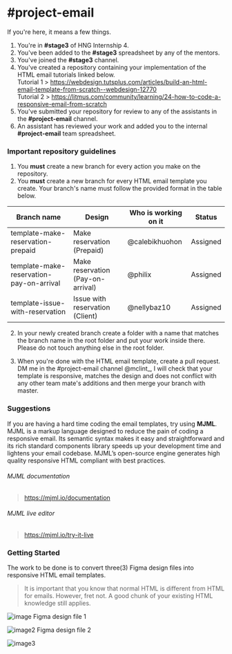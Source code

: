 # #project-email

If you're here, it means a few things.

1.  You're in <strong>#stage3</strong> of HNG Internship 4.
2.  You've been added to the <strong>#stage3</strong> spreadsheet by any of the mentors.
3.  You've joined the <strong>#stage3</strong> channel.
4.  You've created a repository containing your implementation of the HTML email tutorials linked below.
    <br>
    Tutorial 1 > https://webdesign.tutsplus.com/articles/build-an-html-email-template-from-scratch--webdesign-12770
    <br>
    Tutorial 2 > https://litmus.com/community/learning/24-how-to-code-a-responsive-email-from-scratch
5.  You've submitted your repository for review to any of the assistants in the <strong>#project-email</strong> channel.
6.  An assistant has reviewed your work and added you to the internal <strong>#project-email</strong> team spreadsheet.

### Important repository guidelines

1.  You <strong>must</strong> create a new branch for every action you make on the repository.
2.  You <strong>must</strong> create a new branch for every HTML email template you create. Your branch's name must follow the provided format in the table below.

| Branch name                              | Design                            | Who is working on it | Status     |
| ---------------------------------------- | --------------------------------- | -------------------- | ---------- |
| template-make-reservation-prepaid        | Make reservation (Prepaid)        | @calebikhuohon       | Assigned |
| template-make-reservation-pay-on-arrival | Make reservation (Pay-on-arrival) | @philix              | Assigned |
| template-issue-with-reservation          | Issue with reservation (Client)   | @nellybaz10          | Assigned |

2.  In your newly created branch create a folder with a name that matches the branch name in the root folder and put your work inside there. Please do not touch anything else in the root folder.

3.  When you're done with the HTML email template, create a pull request. DM me in the #project-email channel @mclint\_, I will check that your template is responsive, matches the design and does not conflict with any other team mate's additions and then merge your branch with master.

### Suggestions

If you are having a hard time coding the email templates, try using <strong>MJML</strong>.
MJML is a markup language designed to reduce the pain of coding a responsive email. Its semantic syntax makes it easy and straightforward and its rich standard components library speeds up your development time and lightens your email codebase. MJML’s open-source engine generates high quality responsive HTML compliant with best practices.

###### MJML documentation

> https://mjml.io/documentation

###### MJML live editor

> https://mjml.io/try-it-live

### Getting Started

The work to be done is to convert three(3) Figma design files into responsive HTML email templates.

> It is important that you know that normal HTML is different from HTML for emails. However, fret not. A good chunk of your existing HTML knowledge still applies.

![image](https://res.cloudinary.com/mclint-cdn/image/upload/v1523521664/make_reservation_prepaid.svg)
Figma design file 1

![image2](https://res.cloudinary.com/mclint-cdn/image/upload/v1523521676/Make_Reservation_Pay_on_arrival.svg)
Figma design file 2

![image3](https://res.cloudinary.com/mclint-cdn/image/upload/v1523522108/Issue_with_reservation_Client.png)
